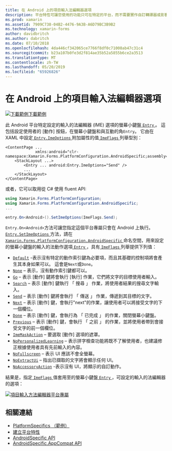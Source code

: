```yaml
---
title: 在 Android 上的項目輸入法編輯器選項
description: 平台特性可讓您使用的功能只可在特定的平台，而不需要實作自訂轉譯器或影響。 這篇文章說明如何使用 Android 平台特定設定的輸入的法編輯器選項的螢幕小鍵盤的項目。
ms.prod: xamarin
ms.assetid: 7909C738-04B2-4476-9A3B-A6D79BC3B9B2
ms.technology: xamarin-forms
author: davidbritch
ms.author: dabritch
ms.date: 07/10/2018
ms.openlocfilehash: 4da446cf342065ce7766f8df0c71008ab47c31c4
ms.sourcegitcommit: b23a107b0fe3d2f814ae35b52a5855b6ce2a3513
ms.translationtype: MT
ms.contentlocale: zh-TW
ms.lasthandoff: 05/20/2019
ms.locfileid: "65926826"
---
```

# <a name="entry-input-method-editor-options-on-android"></a>在 Android 上的項目輸入法編輯器選項

[![下載範例](~/media/shared/download.png)下載範例](https://developer.xamarin.com/samples/xamarin-forms/UserInterface/PlatformSpecifics/)

此 Android 平台特定設定的輸入的法編輯器 (IME) 選項的螢幕小鍵盤[ `Entry` ](xref:Xamarin.Forms.Entry)。 這包括設定使用者的 [動作] 按鈕，在螢幕小鍵盤和與互動的角`Entry`。 它由在 XAML 中設定[ `Entry.ImeOptions` ](xref:Xamarin.Forms.PlatformConfiguration.AndroidSpecific.Entry.ImeOptionsProperty)附加屬性的值[ `ImeFlags` ](xref:Xamarin.Forms.PlatformConfiguration.AndroidSpecific.ImeFlags)列舉型別：

```xaml
<ContentPage ...
             xmlns:android="clr-namespace:Xamarin.Forms.PlatformConfiguration.AndroidSpecific;assembly=Xamarin.Forms.Core">
    <StackLayout ...>
        <Entry ... android:Entry.ImeOptions="Send" />
        ...
    </StackLayout>
</ContentPage>
```

或者，它可以取用從 C# 使用 fluent API:

```csharp
using Xamarin.Forms.PlatformConfiguration;
using Xamarin.Forms.PlatformConfiguration.AndroidSpecific;
...

entry.On<Android>().SetImeOptions(ImeFlags.Send);
```

`Entry.On<Android>`方法可讓您指定這個平台專屬只會在 Android 上執行。 [ `Entry.SetImeOptions` ](xref:Xamarin.Forms.PlatformConfiguration.AndroidSpecific.Entry.SetImeOptions(Xamarin.Forms.IPlatformElementConfiguration{Xamarin.Forms.PlatformConfiguration.Android,Xamarin.Forms.Entry},Xamarin.Forms.PlatformConfiguration.AndroidSpecific.ImeFlags))方法，請在[ `Xamarin.Forms.PlatformConfiguration.AndroidSpecific` ](xref:Xamarin.Forms.PlatformConfiguration.AndroidSpecific)命名空間，用來設定的螢幕小鍵盤的輸入的法動作選項[ `Entry` ](xref:Xamarin.Forms.Entry)，具有[ `ImeFlags` ](xref:Xamarin.Forms.PlatformConfiguration.AndroidSpecific.ImeFlags)列舉提供下列值：

- [`Default`](xref:Xamarin.Forms.PlatformConfiguration.AndroidSpecific.ImeFlags.Default) -表示沒有特定的動作索引鍵為必要項，而且其基礎的控制項將會產生其本身如果可以。 這會是`Next`或`Done`。
- [`None`](xref:Xamarin.Forms.PlatformConfiguration.AndroidSpecific.ImeFlags.None) – 表示，沒有動作索引鍵都可以。
- [`Go`](xref:Xamarin.Forms.PlatformConfiguration.AndroidSpecific.ImeFlags.Go) – 表示 [動作] 鍵將會執行 [執行] 作業，它們將文字的目標使用者輸入。
- [`Search`](xref:Xamarin.Forms.PlatformConfiguration.AndroidSpecific.ImeFlags.Search) – 表示 [動作] 鍵執行 「 搜尋 」 作業，將使用者結果的搜尋文字輸入。
- [`Send`](xref:Xamarin.Forms.PlatformConfiguration.AndroidSpecific.ImeFlags.Send) – 表示 [動作] 鍵將會執行 「 傳送 」 作業，傳遞到其目標的文字。
- [`Next`](xref:Xamarin.Forms.PlatformConfiguration.AndroidSpecific.ImeFlags.Next) – 表示 [動作] 鍵，會執行"next"的作業，讓使用者可以將接受文字的下一個欄位。
- [`Done`](xref:Xamarin.Forms.PlatformConfiguration.AndroidSpecific.ImeFlags.Done) – 表示 [動作] 鍵，會執行為 「 已完成 」 的作業，關閉螢幕小鍵盤。
- [`Previous`](xref:Xamarin.Forms.PlatformConfiguration.AndroidSpecific.ImeFlags.Previous) – 表示 [動作] 鍵，會執行 「 之前 」 的作業，並將使用者帶到會接受文字的前一個欄位。
- [`ImeMaskAction`](xref:Xamarin.Forms.PlatformConfiguration.AndroidSpecific.ImeFlags.ImeMaskAction) – 要選取 [動作] 選項的遮罩。
- [`NoPersonalizedLearning`](xref:Xamarin.Forms.PlatformConfiguration.AndroidSpecific.ImeFlags.NoPersonalizedLearning) – 表示拼字檢查功能將既不了解使用者，也建議修正根據使用者具有先前輸入的內容。
- [`NoFullscreen`](xref:Xamarin.Forms.PlatformConfiguration.AndroidSpecific.ImeFlags.NoFullscreen) – 表示 UI 應該不會全螢幕。
- [`NoExtractUi`](xref:Xamarin.Forms.PlatformConfiguration.AndroidSpecific.ImeFlags.NoExtractUi) – 指出已擷取的文字將會顯示任何 UI。
- [`NoAccessoryAction`](xref:Xamarin.Forms.PlatformConfiguration.AndroidSpecific.ImeFlags.NoAccessoryAction) -表示沒有 UI，將顯示的自訂動作。

結果是，指定[ `ImeFlags` ](xref:Xamarin.Forms.PlatformConfiguration.AndroidSpecific.ImeFlags)值套用至的螢幕小鍵盤[ `Entry` ](xref:Xamarin.Forms.Entry)，可設定的輸入的法編輯器的選項：

[![項目輸入方法編輯器平台專屬](entry-ime-options-images/entry-imeoptions.png "項目輸入方法編輯器平台專屬")](entry-ime-options-images/entry-imeoptions-large.png#lightbox "項目輸入方法編輯器平台專屬")

## <a name="related-links"></a>相關連結

- [PlatformSpecifics （範例）](https://developer.xamarin.com/samples/xamarin-forms/UserInterface/PlatformSpecifics/)
- [建立平台特性](~/xamarin-forms/platform/platform-specifics/index.md#creating-platform-specifics)
- [AndroidSpecific API](xref:Xamarin.Forms.PlatformConfiguration.AndroidSpecific)
- [AndroidSpecific.AppCompat API](xref:Xamarin.Forms.PlatformConfiguration.AndroidSpecific.AppCompat)
